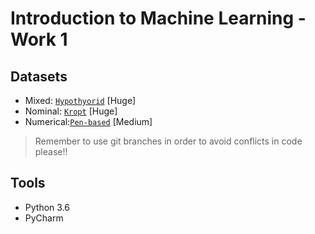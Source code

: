 # Introduction to Machine Learning - Work 1

## Datasets

- Mixed: [`Hypothyorid`](datasets/hypothyroid.arff) [Huge]
- Nominal: [`Kropt`](datasets/kropt.arff) [Huge] 
- Numerical:[`Pen-based`](datasets/pen-based.arff) [Medium]

> Remember to use git branches in order to avoid conflicts in code please!!
>

## Tools

- Python 3.6
- PyCharm
